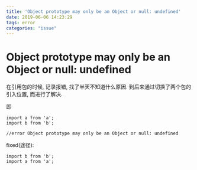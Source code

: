 ```yaml
---
title: 'Object prototype may only be an Object or null: undefined'
date: 2019-06-06 14:23:29
tags: error
categories: "issue"
---
```


# Object prototype may only be an Object or null: undefined

在引用包的时候, 记录报错, 找了半天不知道什么原因.
到后来通过切换了两个包的引入位置, 而进行了解决.

即
```
import a from 'a';
import b from 'b';

//error Object prototype may only be an Object or null: undefined
```

fixed(途径):
```
import b from 'b';
import a from 'a';
```